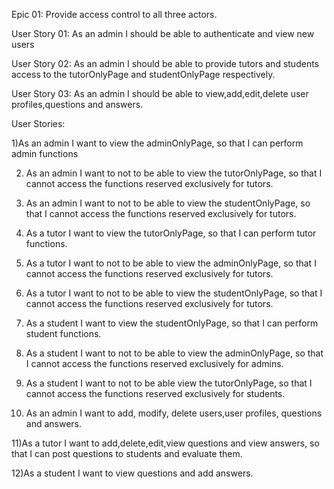 
Epic 01: Provide access control to all three actors. 

User Story 01: As an admin I should be able to authenticate and view new users

User Story 02: As an admin I should be able to provide tutors and students access to the tutorOnlyPage and studentOnlyPage respectively.

User Story 03: As an admin I should be able to view,add,edit,delete user profiles,questions and answers.       



User Stories:

1)As an admin I want to view the adminOnlyPage, so that I can perform admin functions

2) As an admin I want to not to be able to view the tutorOnlyPage, so that I cannot access the functions reserved exclusively for tutors.

3) As an admin I want to not to be able to view the studentOnlyPage, so that I cannot access the functions reserved exclusively for tutors.

4) As a tutor I want to view the tutorOnlyPage, so that I can perform tutor functions.

5) As a tutor I want to not to be able to view the adminOnlyPage, so that I cannot access the functions reserved exclusively for tutors.

6) As a tutor I want to not to be able to view the studentOnlyPage, so that I cannot access the functions reserved exclusively for tutors.

7) As a student I want to view the studentOnlyPage, so that I can perform student functions.

8) As a student I want to  not to be able to view the adminOnlyPage, so that I cannot access the functions reserved exclusively for admins.

9) As a student I want to not to be able view the tutorOnlyPage, so that I cannot access the functions reserved exclusively for students.

10) As an admin I want to add, modify, delete users,user profiles, questions and answers.

11)As a tutor I want to add,delete,edit,view questions and view answers, so that I can post questions to students and evaluate them.

12)As a student I want to view questions and add answers. 

 